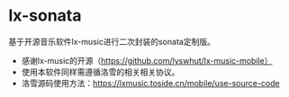 # lx-sonata
 基于开源音乐软件lx-music进行二次封装的sonata定制版。
 - 感谢lx-music的开源（https://github.com/lyswhut/lx-music-mobile）
 - 使用本软件同样需遵循洛雪的相关相关协议。
 - 洛雪源码使用方法：https://lxmusic.toside.cn/mobile/use-source-code
